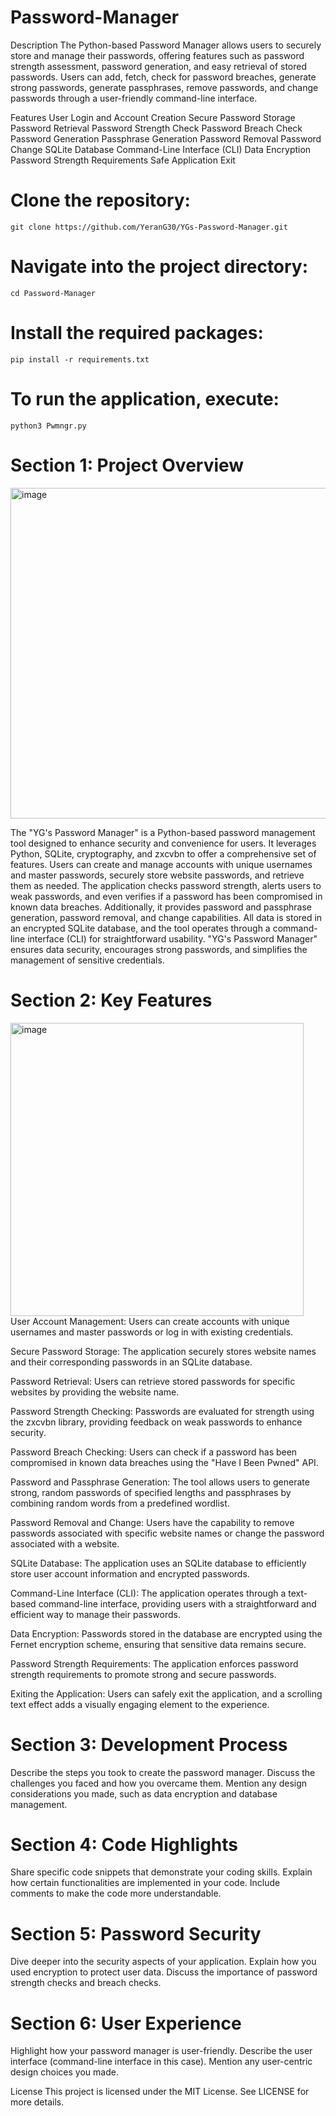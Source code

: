 # Password-Manager
Description
The Python-based Password Manager allows users to securely store and manage their passwords, offering features such as password strength assessment, password generation, and easy retrieval of stored passwords. Users can add, fetch, check for password breaches, generate strong passwords, generate passphrases, remove passwords, and change passwords through a user-friendly command-line interface.

Features
User Login and Account Creation
Secure Password Storage
Password Retrieval
Password Strength Check
Password Breach Check
Password Generation
Passphrase Generation
Password Removal
Password Change
SQLite Database
Command-Line Interface (CLI)
Data Encryption
Password Strength Requirements
Safe Application Exit


# Clone the repository:
```
git clone https://github.com/YeranG30/YGs-Password-Manager.git
```

# Navigate into the project directory:
```
cd Password-Manager
```

# Install the required packages:
```
pip install -r requirements.txt
```

# To run the application, execute:
```
python3 Pwmngr.py
```
# Section 1: Project Overview
<img width="529" alt="image" src="https://github.com/YeranG30/Password-Manager/assets/74067706/13e91d6d-cedf-4c32-a3e8-6ff9e26e2015">

The "YG's Password Manager" is a Python-based password management tool designed to enhance security and convenience for users. It leverages Python, SQLite, cryptography, and zxcvbn to offer a comprehensive set of features. Users can create and manage accounts with unique usernames and master passwords, securely store website passwords, and retrieve them as needed. The application checks password strength, alerts users to weak passwords, and even verifies if a password has been compromised in known data breaches. Additionally, it provides password and passphrase generation, password removal, and change capabilities. All data is stored in an encrypted SQLite database, and the tool operates through a command-line interface (CLI) for straightforward usability. "YG's Password Manager" ensures data security, encourages strong passwords, and simplifies the management of sensitive credentials.

# Section 2: Key Features
<img width="469" alt="image" src="https://github.com/YeranG30/Password-Manager/assets/74067706/be74cc22-7925-4db4-9dae-8957af992afd">
User Account Management: Users can create accounts with unique usernames and master passwords or log in with existing credentials.

Secure Password Storage: The application securely stores website names and their corresponding passwords in an SQLite database.

Password Retrieval: Users can retrieve stored passwords for specific websites by providing the website name.

Password Strength Checking: Passwords are evaluated for strength using the zxcvbn library, providing feedback on weak passwords to enhance security.

Password Breach Checking: Users can check if a password has been compromised in known data breaches using the "Have I Been Pwned" API.

Password and Passphrase Generation: The tool allows users to generate strong, random passwords of specified lengths and passphrases by combining random words from a predefined wordlist.

Password Removal and Change: Users have the capability to remove passwords associated with specific website names or change the password associated with a website.

SQLite Database: The application uses an SQLite database to efficiently store user account information and encrypted passwords.

Command-Line Interface (CLI): The application operates through a text-based command-line interface, providing users with a straightforward and efficient way to manage their passwords.

Data Encryption: Passwords stored in the database are encrypted using the Fernet encryption scheme, ensuring that sensitive data remains secure.

Password Strength Requirements: The application enforces password strength requirements to promote strong and secure passwords.

Exiting the Application: Users can safely exit the application, and a scrolling text effect adds a visually engaging element to the experience.

# Section 3: Development Process

Describe the steps you took to create the password manager.
Discuss the challenges you faced and how you overcame them.
Mention any design considerations you made, such as data encryption and database management.

# Section 4: Code Highlights

Share specific code snippets that demonstrate your coding skills.
Explain how certain functionalities are implemented in your code.
Include comments to make the code more understandable.

# Section 5: Password Security

Dive deeper into the security aspects of your application.
Explain how you used encryption to protect user data.
Discuss the importance of password strength checks and breach checks.

# Section 6: User Experience

Highlight how your password manager is user-friendly.
Describe the user interface (command-line interface in this case).
Mention any user-centric design choices you made.


License
This project is licensed under the MIT License. See LICENSE for more details.
